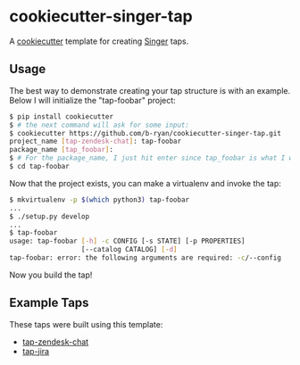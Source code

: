 # cookiecutter-singer-tap

A [cookiecutter](https://github.com/audreyr/cookiecutter) template for creating
[Singer](https://github.com/singer-io) taps.

## Usage

The best way to demonstrate creating your tap structure is with an example.
Below I will initialize the "tap-foobar" project:

```bash
$ pip install cookiecutter
$ # the next command will ask for some input:
$ cookiecutter https://github.com/b-ryan/cookiecutter-singer-tap.git
project_name [tap-zendesk-chat]: tap-foobar
package_name [tap_foobar]:
$ # For the package_name, I just hit enter since tap_foobar is what I wanted
$ cd tap-foobar
```

Now that the project exists, you can make a virtualenv and invoke the tap:

```bash
$ mkvirtualenv -p $(which python3) tap-foobar
...
$ ./setup.py develop
...
$ tap-foobar
usage: tap-foobar [-h] -c CONFIG [-s STATE] [-p PROPERTIES]
                  [--catalog CATALOG] [-d]
tap-foobar: error: the following arguments are required: -c/--config
```

Now you build the tap!

## Example Taps

These taps were built using this template:

- [tap-zendesk-chat](https://github.com/singer-io/tap-zendesk-chat)
- [tap-jira](https://github.com/singer-io/tap-jira)
